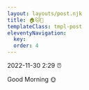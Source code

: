 ```yaml
---
layout: layouts/post.njk
title: 🏠🐱💞
templateClass: tmpl-post
eleventyNavigation:
  key: 
  order: 4
---
```


2022-11-30 2:29 ⏰

Good Morning 🌞